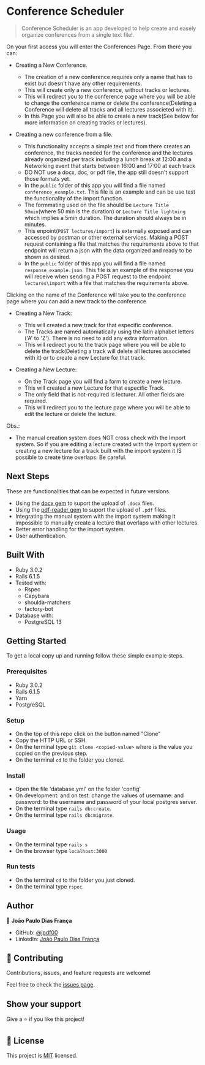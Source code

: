 # Conference Scheduler

> Conference Scheduler is an app developed to help create and easely organize conferences from a single text file!.

On your first access you will enter the Conferences Page.
From there you can:

- Creating a New Conference.
   - The creation of a new conference requires only a name that has to exist but doesn't have any other requirements.
   - This will create only a new conference, without tracks or lectures.
   - This will redirect you to the conference page where you will be able to change the conference name or delete the conference(Deleting a Conference will delete all tracks and all lectures associeted with it).
   - In this Page you will also be able to create a new track(See below for more information on creating tracks or lectures).

- Creating a new conference from a file.
   - This functionality accepts a simple text and from there creates an conference, the tracks needed for the conference and the lectures already organized per track including a lunch break at 12:00 and a Networking event that starts between 16:00 and 17:00 at each track
   - DO NOT use a docx, doc, or pdf file, the app still doesn't support those formats yet.
   - In the `public` folder of this app you will find a file named `conference_example.txt`. This file is an example and can be use test the functionality of the import function.
   - The formmating used on the file should be `Lecture Title 50min`(where 50 min is the duration) or `Lecture Title lightning` which implies a 5min duration. The duration should always be in minutes.
   - This enpoint(`POST lectures/import`) is externally exposed and can accessed by postman or other external services. Making a POST request containing a file that matches the requirements above to that endpoint will return a json with the data organized and ready to be shown as desired.
   - In the `public` folder of this app you will find a file named `response_example.json`. This file is an example of the response you will receive when sending a POST request to the endpoint `lectures\import` with a file that matches the requirements above.

Clicking on the name of the Conference will take you to the conference page where you can add a new track to the conference

 - Creating a New Track:
   - This will created a new track for that especific conference.
   - The Tracks are named automatically using the latin alphabet letters ('A' to 'Z'). There is no need to add any extra information.
   - This will redirect you to the track page where you will be able to delete the track(Deleting a track will delete all lectures associeted with it) or to create a new Lecture for that track.

 - Creating a New Lecture:
   - On the Track page you will find a form to create a new lecture.
   - This will created a new Lecture for that especific Track.
   - The only field that is not-required is lecturer. All other fields are required.
   - This will redirect you to the lecture page where you will be able to edit the lecture or delete the lecture.

Obs.: 
 - The manual creation system does NOT cross check with the Import system. So if you are editing a lecture created with the Import system or creating a new lecture for a track built with the import system it IS possible to create time overlaps. Be careful.

## Next Steps

These are functionalities that can be expected in future versions.
 - Using the [docx gem](https://rubygems.org/gems/docx) to suport the upload of `.docx` files.
 - Using the [pdf-reader gem](https://rubygems.org/gems/pdf-reader) to suport the upload of `.pdf` files.
 - Integrating the manual system with the import system making it impossible to manually create a lecture that overlaps with other lectures.
 - Better error handling for the import system.
 - User authentication.

## Built With

- Ruby 3.0.2
- Rails 6.1.5
- Tested with:
  - Rspec
  - Capybara
  - shoulda-matchers
  - factory-bot
- Database with:
  - PostgreSQL 13

## Getting Started

To get a local copy up and running follow these simple example steps.

### Prerequisites

- Ruby 3.0.2
- Rails 6.1.5
- Yarn
- PostgreSQL

### Setup

- On the top of this repo click on the button named "Clone"
- Copy the HTTP URL or SSH.
- On the terminal type `git clone <copied-value>` where <copied-value> is the value you copied on the previous step.
- On the terminal `cd` to the folder you cloned.

### Install

- Open the file 'database.yml' on the folder 'config'
- On development: and on test: change the values of username: and password: to the username and password of your local postgres server.
- On the terminal type `rails db:create`.
- On the terminal type `rails db:migrate`.

### Usage

- On the terminal type `rails s`
- On the browser type `localhost:3000`

### Run tests

- On the terminal `cd` to the folder you just cloned.
- On the terminal type `rspec`.

## Author

👤 **João Paulo Dias França**

- GitHub: [@jpdf00](https://github.com/jpdf00)
- LinkedIn: [João Paulo Dias França](https://www.linkedin.com/in/jpdf00/)

## 🤝 Contributing

Contributions, issues, and feature requests are welcome!

Feel free to check the [issues page](https://github.com/jpdf00/conference-scheduler/issues).

## Show your support

Give a ⭐️ if you like this project!

## 📝 License

This project is [MIT](./LICENSE) licensed.
